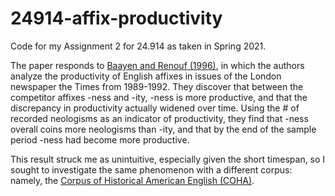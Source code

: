 # 24914-affix-productivity

Code for my Assignment 2 for 24.914 as taken in Spring 2021.

The paper responds to [Baayen and Renouf (1996)](https://www.jstor.org/stable/416794), in which the authors analyze the productivity of English affixes in issues of the London newspaper the Times from 1989-1992. They discover that between the competitor affixes -ness and -ity, -ness is more productive, and that the discrepancy in productivity actually widened over time. Using the # of recorded neologisms as an indicator of productivity, they find that -ness overall coins more neologisms than -ity, and that by the end of the sample period -ness had become more productive.

This result struck me as unintuitive, especially given the short timespan, so I sought to investigate the same phenomenon with a different corpus: namely, the [Corpus of Historical American English (COHA)](https://doi.org/10.7910/DVN/8SRSYK).